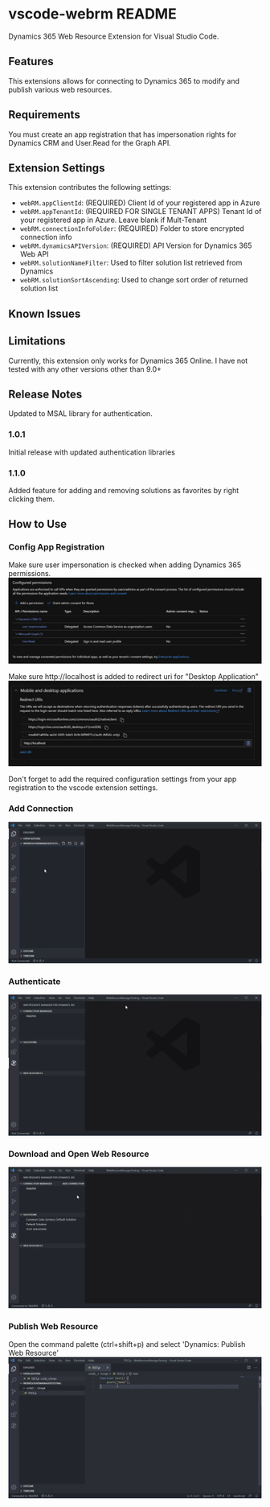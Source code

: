 # vscode-webrm README

Dynamics 365 Web Resource Extension for Visual Studio Code.

## Features

This extensions allows for connecting to Dynamics 365 to modify and publish various web resources.

## Requirements

You must create an app registration that has impersonation rights for Dynamics CRM and User.Read for the Graph API.

## Extension Settings

This extension contributes the following settings:

- `webRM.appClientId`: (REQUIRED) Client Id of your registered app in Azure
- `webRM.appTenantId`: (REQUIRED FOR SINGLE TENANT APPS) Tenant Id of your registered app in Azure. Leave blank if Mult-Tenant
- `webRM.connectionInfoFolder`: (REQUIRED) Folder to store encrypted connection info
- `webRM.dynamicsAPIVersion`: (REQUIRED) API Version for Dynamics 365 Web API
- `webRM.solutionNameFilter`: Used to filter solution list retrieved from Dynamics
- `webRM.solutionSortAscending`: Used to change sort order of returned solution list

## Known Issues

## Limitations

Currently, this extension only works for Dynamics 365 Online. I have not tested with any other versions other than 9.0+

## Release Notes

Updated to MSAL library for authentication.

### 1.0.1

Initial release with updated authentication libraries

### 1.1.0

Added feature for adding and removing solutions as favorites by right clicking them.

## How to Use

### Config App Registration

Make sure user impersonation is checked when adding Dynamics 365 permissions.
![png](instructions/app_registration_permissions.png)

Make sure http://localhost is added to redirect uri for "Desktop Application"
![png](instructions/app_registration_redirect.png)

Don't forget to add the required configuration settings from your app registration to the vscode extension settings.

### Add Connection

![gif](instructions/addconnection.gif)

### Authenticate

![gif](instructions/authenticate.gif)

### Download and Open Web Resource

![gif](instructions/downloadandopen.gif)

### Publish Web Resource

Open the command palette (ctrl+shift+p) and select 'Dynamics: Publish Web Resource'
![gif](instructions/publish.gif)
